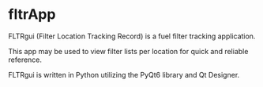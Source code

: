 # fltrApp
FLTRgui (Filter Location Tracking Record) is a fuel filter tracking application.

This app may be used to view filter lists per location for quick and reliable reference.

FLTRgui is written in Python utilizing the PyQt6 library and Qt Designer.
